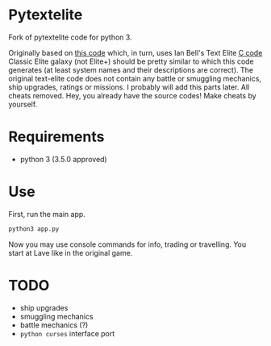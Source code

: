 # Pytextelite
Fork of pytextelite code for python 3.

Originally based on [this code](http://automaticromantic.com/static/misc/pytxtelite.txt) which, in turn, uses Ian Bell's Text Elite [C code](http://www.elitehomepage.org/text/index.htm)
Classic Elite galaxy (not Elite+) should be pretty similar to which this code generates (at least system names and their descriptions are correct).
The original text-elite code does not contain any battle or smuggling mechanics, ship upgrades, ratings or missions. I probably will add this parts later.
All cheats removed. Hey, you already have the source codes! Make cheats by yourself.

# Requirements
- python 3 (3.5.0 approved)

# Use
First, run the main app.
```python
python3 app.py
```
Now you may use console commands for info, trading or travelling. You start at Lave like in the original game.

# TODO
- ship upgrades
- smuggling mechanics
- battle mechanics (?)
- `python curses` interface port
